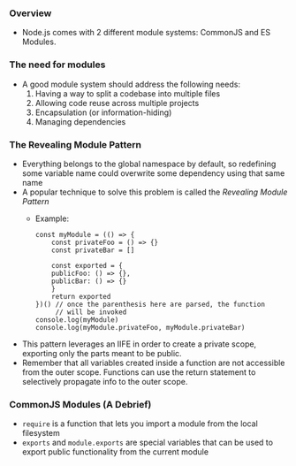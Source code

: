 ### Overview
* Node.js comes with 2 different module systems: CommonJS and ES Modules.

### The need for modules
* A good module system should address the following needs:
  1. Having a way to split a codebase into multiple files
  2. Allowing code reuse across multiple projects
  3. Encapsulation (or information-hiding)
  4. Managing dependencies

### The Revealing Module Pattern
* Everything belongs to the global namespace by default, so redefining some variable name could overwrite some dependency using that same name
* A popular technique to solve this problem is called the *Revealing Module Pattern*
  * Example:
        
        const myModule = (() => {
            const privateFoo = () => {}
            const privateBar = []

            const exported = {
            publicFoo: () => {},
            publicBar: () => {}
            }
            return exported
        })() // once the parenthesis here are parsed, the function
             // will be invoked
        console.log(myModule)
        console.log(myModule.privateFoo, myModule.privateBar)

* This pattern leverages an IIFE in order to create a private scope, exporting only the parts meant to be public.
* Remember that all variables created inside a function are not accessible from the outer scope. Functions can use the return statement to selectively propagate info to the outer scope.

### CommonJS Modules (A Debrief)
* `require` is a function that lets you import a module from the local filesystem
* `exports` and `module.exports` are special variables that can be used to export public functionality from the current module